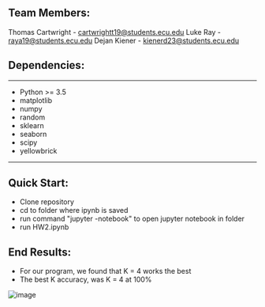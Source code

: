 ## Team Members:
Thomas Cartwright - cartwrightt19@students.ecu.edu
Luke Ray - raya19@students.ecu.edu
Dejan Kiener - kienerd23@students.ecu.edu

## Dependencies:
___
- Python >= 3.5
- matplotlib
- numpy
- random
- sklearn
- seaborn
- scipy
- yellowbrick
___

## Quick Start:
- Clone repository
- cd to folder where ipynb is saved
- run command "jupyter -notebook" to open jupyter notebook in folder
- run HW2.ipynb

## End Results:
- For our program, we found that K = 4 works the best
- The best K accuracy, was K = 4 at 100%

![image](https://github.com/cartwrightt19/CSCI_4120/assets/81665471/e4491c2c-d958-467f-91f2-705ac1831556)
